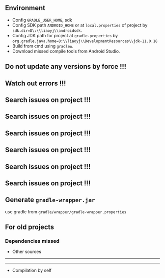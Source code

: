 ## Environment

- Config `GRADLE_USER_HOME`, sdk
- Config SDK path `ANDROID_HOME` or at `local.properties` of project by `sdk.dir=D\:\\liaoyj\\androidsdk`.
- Config JDK path for project at `gradle.properties` by `org.gradle.java.home=D:\\liaoyj\\DevelopmentResources\\jdk-11.0.18`
- Build from cmd using `gradlew`.
- Download missed compile tools from Android Studio.



## Do not update any versions by force !!!

## Watch out errors !!!
 
## Search issues on project !!!

## Search issues on project !!!

## Search issues on project !!!

## Search issues on project !!!

## Search issues on project !!!

## Search issues on project !!!

## Generate `gradle-wrapper.jar`

use gradle from `gradle/wrapper/gradle-wrapper.properties`

## For old projects

### Dependencies missed 
- Other sources
- ----------------
- ----------------
- Compilation by self
